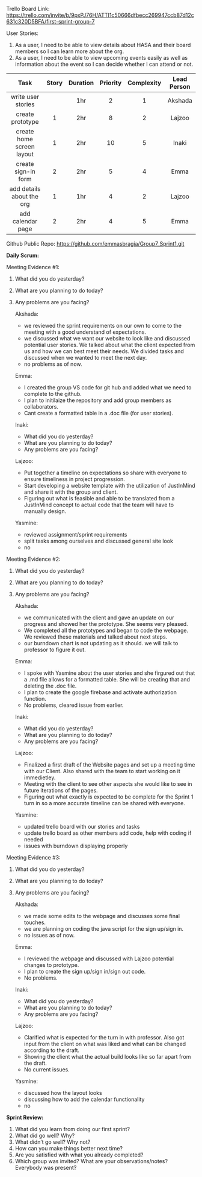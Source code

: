 Trello Board Link: https://trello.com/invite/b/9pxPJ76H/ATTI1c50666dfbecc269947ccb87d12c631c320D5BFA/first-sprint-group-7 

User Stories: 
1. As a user, I need to be able to view details about HASA and their board members so I can learn more about the org.
2. As a user, I need to be able to view upcoming events easily as well as information about the event so I can decide whether I can attend or not.


| Task                      | Story | Duration | Priority | Complexity | Lead Person |
|:-------------------------:|:-----:|:--------:|:--------:|:----------:|:-----------:|
| write user stories        |       | 1hr      | 2        | 1          | Akshada     |
| create prototype          | 1     | 2hr      | 8        | 2          | Lajzoo      |
| create home screen layout | 1     | 2hr      | 10       | 5          | Inaki       |
| create sign-in form       | 2     | 2hr      | 5        | 4          | Emma        |
| add details about the org | 1     | 1hr      | 4        | 2          | Lajzoo      |
| add calendar page         | 2     | 2hr      | 4        | 5          | Emma        |



Github Public Repo: https://github.com/emmasbragia/Group7_Sprint1.git 

**Daily Scrum:** 

Meeting Evidence #1:
1. What did you do yesterday?
2. What are you planning to do today?
3. Any problems are you facing?

    Akshada:
    - we reviewed the sprint requirements on our own to come to the meeting with a good understand of expectations.
    - we discussed what we want our website to look like and discussed potential user stories. We talked about what the client expected from us and how we can best meet their needs. We divided tasks and discussed when we wanted to meet the next day.
    - no problems as of now.
    
    Emma:
    - I created the group VS code for git hub and added what we need to complete to the github. 
    - I plan to initilaize the repository and add group members as collaborators. 
    - Cant create a formatted table in a .doc file (for user stories).

    Inaki:
    - What did you do yesterday?
    -  What are you planning to do today?
    -  Any problems are you facing?

    Lajzoo:
    - Put together a timeline on expectations so share with everyone to ensure timeliness in project progression.
    - Start developing a website template with the utilization of JustInMind and share it with the group and client.
    - Figuring out what is feasible and able to be translated from a JustInMind concept to actual code that the team will have to manually design.

    Yasmine:
    - reviewed assignment/sprint requirements
    -  split tasks among ourselves and discussed general site look
    -  no
    
Meeting Evidence #2:

1. What did you do yesterday?
2. What are you planning to do today?
3. Any problems are you facing?

    Akshada:
    - we communicated with the client and gave an update on our progress and showed her the prototype. She seems very pleased.
    - We completed all the prototypes and began to code the webpage. We reviewed these materials and talked about next steps.
    - our burndown chart is not updating as it should. we will talk to professor to figure it out.
    
    Emma:
    - I spoke with Yasmine about the user stories and she firgured out that a .md file allows for a formatted table. She will be creating that and deleting the .doc file. 
    - I plan to create the google firebase and activate authorization function.
    - No problems, cleared issue from earlier. 

    Inaki:
    - What did you do yesterday?
    -  What are you planning to do today?
    -  Any problems are you facing?

    Lajzoo:
    - Finalized a first draft of the Website pages and set up a meeting time with our Client. Also shared with the team to start working on it immedietley. 
    - Meeting with the client to see other aspects she would like to see in future iterations of the pages. 
    - Figuring out what exactly is expected to be complete for the Sprint 1 turn in so a more accurate timeline can be shared with everyone. 

    Yasmine:
    - updated trello board with our stories and tasks
    - update trello board as other members add code, help with coding if needed
    -  issues with burndown displaying properly

Meeting Evidence #3:

1. What did you do yesterday?
2. What are you planning to do today?
3. Any problems are you facing?

    Akshada:
    - we made some edits to the webpage and discusses some final touches. 
    - we are planning on coding the java script for the sign up/sign in.
    - no issues as of now.
    
    Emma:
    - I reviewed the webpage and discussed with Lajzoo potential changes to prototype. 
    - I plan to create the sign up/sign in/sign out code. 
    - No problems. 

    Inaki:
    - What did you do yesterday?
    -  What are you planning to do today?
    -  Any problems are you facing?

    Lajzoo:
    - Clarified what is expected for the turn in with professor. Also got input from the client on what was liked and what can be changed according to the draft. 
    - Showing the client what the actual build looks like so far apart from the draft. 
    - No current issues. 

    Yasmine:
    - discussed how the layout looks
    - discussing how to add the calendar functionality
    - no

**Sprint Review:**

1. What did you learn from doing our first sprint?
2. What did go well? Why?
3. What didn’t go well? Why not?
4. How can you make things better next time?
5. Are you satisfied with what you already completed?
6. Which group was invited? What are your observations/notes? Everybody was present?
